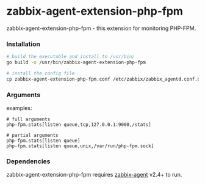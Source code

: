 # zabbix-agent-extension-php-fpm

zabbix-agent-extension-php-fpm - this extension for monitoring PHP-FPM.

### Installation

```sh
# build the executable and install to /usr/bin/
go build -o /usr/bin/zabbix-agent-extension-php-fpm

# install the config file
cp zabbix-agent-extension-php-fpm.conf /etc/zabbix/zabbix_agentd.conf.d/
```

### Arguments

examples:

```
# full arguments
php-fpm.stats[listen queue,tcp,127.0.0.1:9000,/stats]

# partial arguments
php-fpm.stats[listen queue]
php-fpm.stats[listen queue,unix,/var/run/php-fpm.sock]
```

### Dependencies

zabbix-agent-extension-php-fpm requires [zabbix-agent](http://www.zabbix.com/download) v2.4+ to run.
